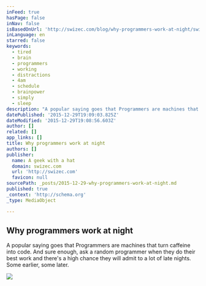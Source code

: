 ```yaml
---
inFeed: true
hasPage: false
inNav: false
isBasedOnUrl: 'http://swizec.com/blog/why-programmers-work-at-night/swizec/3198'
inLanguage: en
starred: false
keywords:
  - tired
  - brain
  - programmers
  - working
  - distractions
  - 4am
  - schedule
  - brainpower
  - simply
  - sleep
description: "A popular saying goes that Programmers are machines that turn caffeine into code. And sure enough, ask a random programmer when they do their best work and there's a high chance they will admit to a lot of late nights. Some earlier, some later."
datePublished: '2015-12-29T19:09:03.825Z'
dateModified: '2015-12-29T19:08:56.603Z'
author: []
related: []
app_links: []
title: Why programmers work at night
authors: []
publisher:
  name: A geek with a hat
  domain: swizec.com
  url: 'http://swizec.com'
  favicon: null
sourcePath: _posts/2015-12-29-why-programmers-work-at-night.md
published: true
_context: 'http://schema.org'
_type: MediaObject

---
```

<article style=""><h1>Why programmers work at night</h1><p>A popular saying goes that Programmers are machines that turn caffeine into code. And sure enough, ask a random programmer when they do their best work and there's a high chance they will admit to a lot of late nights. Some earlier, some later.</p><img src="https://s3-us-west-2.amazonaws.com/the-grid-img/p/e0f7de3d189564b395702918410c8a668c3f3c5e.png" /></article>